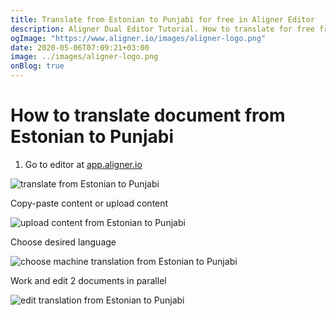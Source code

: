 ```yaml
---
title: Translate from Estonian to Punjabi for free in Aligner Editor
description: Aligner Dual Editor Tutorial. How to translate for free from Estonian to Punjabi. Aligner is multilingual document management platform. 
ogImage: "https://www.aligner.io/images/aligner-logo.png"
date: 2020-05-06T07:09:21+03:00
image: ../images/aligner-logo.png
onBlog: true
---
```


# How to translate document from Estonian to Punjabi

1. Go to editor at [app.aligner.io](https://app.aligner.io "Aligner App web page")

![translate from Estonian to Punjabi](../aligner-blank-editor.png "translate from Estonian to Punjabi")

Copy-paste content or upload content

![upload content from Estonian to Punjabi](../aligner-uploaded-document.png "upload content from Estonian to Punjabi")

Choose desired language

![choose machine translation from Estonian to Punjabi](../aligner-language-dropdown.png "choose machine translation from Estonian to Punjabi")

Work and edit 2 documents in parallel

![edit translation from Estonian to Punjabi](../aligner-double-sitded-editor.png "edit translation from Estonian to Punjabi")


